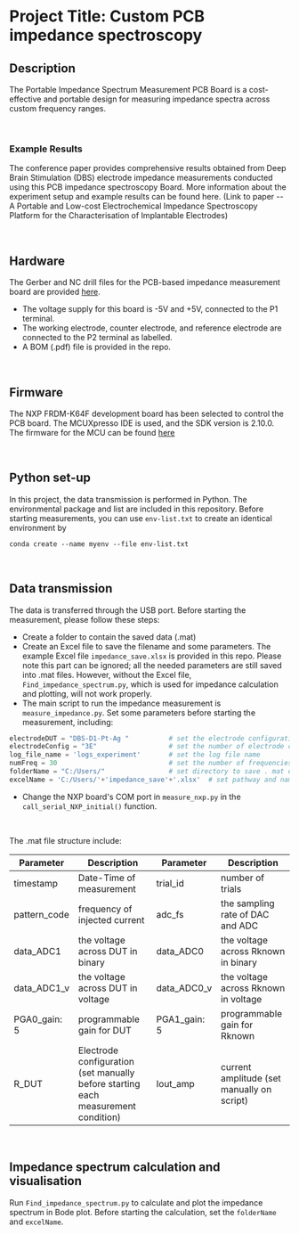 # Project Title: Custom PCB impedance spectroscopy

## Description

The Portable Impedance Spectrum Measurement PCB Board is a cost-effective and portable design for measuring impedance spectra across custom frequency ranges.

&nbsp;<br>

### Example Results

The conference paper provides comprehensive results obtained from Deep Brain Stimulation (DBS) electrode impedance measurements conducted using this PCB impedance spectroscopy Board. More information about the experiment setup and example results can be found here.
(Link to paper -- A Portable and Low-cost Electrochemical Impedance Spectroscopy Platform for the Characterisation of Implantable Electrodes)

&nbsp;<br>

## Hardware

The Gerber and NC drill files for the PCB-based impedance measurement board are provided [here](Hardware).
- The voltage supply for this board is -5V and +5V, connected to the P1 terminal.
- The working electrode, counter electrode, and reference electrode are connected to the P2 terminal as labelled.
- A BOM (.pdf) file is provided in the repo.

&nbsp;<br>

## Firmware

The NXP FRDM-K64F development board has been selected to control the PCB board. The MCUXpresso IDE is used, and the SDK version is 2.10.0. The firmware for the MCU can be found [here](Firmware) 

&nbsp;<br>

## Python set-up

In this project, the data transmission is performed in Python. The environmental package and list are included in this repository. Before starting measurements, you can use `env-list.txt` to create an identical environment by

`conda create --name myenv --file env-list.txt`

&nbsp;<br>

## Data transmission

The data is transferred through the USB port. Before starting the measurement, please follow these steps:

- Create a folder to contain the saved data (.mat)
- Create an Excel file to save the filename and some parameters. The example Excel file `impedance_save.xlsx` is provided in this repo. Please note this part can be ignored; all the needed parameters are still saved into .mat files. However, without the Excel file, `Find_impedance_spectrum.py`, which is used for impedance calculation and plotting, will not work properly.
- The main script to run the impedance measurement is `measure_impedance.py`. Set some parameters before starting the measurement, including:

```python
electrodeDUT = "DBS-D1-Pt-Ag "          # set the electrode configuration. This will appear on the .mat filename and in the Excel file
electrodeConfig = "3E"                  # set the number of electrode configuration
log_file_name = 'logs_experiment'       # set the log file name
numFreq = 30                            # set the number of frequencies (same as the number of frequency set in MCU or NXP-k64f)
folderName = "C:/Users/"                # set directory to save . mat data for each frequency
excelName = 'C:/Users/'+'impedance_save'+'.xlsx'  # set pathway and name of excel file to save file name and some parameters set-up in the impedance measurement

```

- Change the NXP board's COM port in `measure_nxp.py` in the `call_serial_NXP_initial()` function.

&nbsp;<br>

The .mat file structure include:

| Parameter | Description | Parameter | Description |
| --- | --- | --- | --- |
| timestamp | Date-Time of measurement | trial_id | number of trials |
| pattern_code | frequency of injected current | adc_fs | the sampling rate of DAC and ADC |
| data_ADC1 | the voltage across DUT in binary | data_ADC0 | the voltage across Rknown in binary |
| data_ADC1_v | the voltage across DUT in voltage | data_ADC0_v | the voltage across Rknown in voltage |
| PGA0_gain: 5 | programmable gain for DUT | PGA1_gain: 5 | programmable gain for Rknown |
| R_DUT | Electrode configuration (set manually before starting each measurement condition) | Iout_amp | current amplitude (set manually on script) |

&nbsp;<br>

## Impedance spectrum calculation and visualisation

Run `Find_impedance_spectrum.py` to calculate and plot the impedance spectrum in Bode plot. Before starting the calculation, set the `folderName` and `excelName`.

